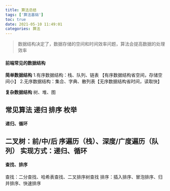 ```yaml
---
title: 算法总结
tags: ['算法基础']
toc: true
date: 2021-05-10 11:49:01
categories: 算法
---
```

> 数据结构决定了，数据存储的空间和时间效率问题，算法会提高数据的处理效率

#### 前端常见的数据结构

**简单数据结构**
1.有序数据结构：栈、队列、链表 【有序数据结构省空间，存储空间小】
2.无序数据结构：集合、字典、散列表【无序数据结构省时间，读取快】

**复杂数据结构**
 树、堆、图

**常见算法**
 递归 排序 枚举
---
 #### 递归、循环
 二叉树：前/中/后 序遍历（栈）、深度/广度遍历（队列）
实现方式：递归、循环
---
 #### 查找、排序

查找：二分查找、哈希表查找、二叉排序树查找
排序：插入排序、冒泡排序、归并排序、快速排序